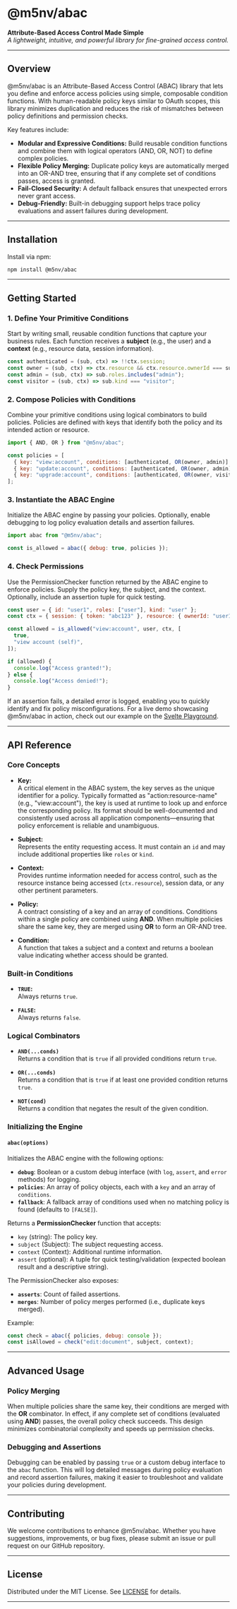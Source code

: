 # @m5nv/abac

**Attribute-Based Access Control Made Simple**\
_A lightweight, intuitive, and powerful library for fine-grained access
control._

---

## Overview

@m5nv/abac is an Attribute-Based Access Control (ABAC) library that lets you
define and enforce access policies using simple, composable condition functions.
With human-readable policy keys similar to OAuth scopes, this library minimizes
duplication and reduces the risk of mismatches between policy definitions and
permission checks.

Key features include:

- **Modular and Expressive Conditions:** Build reusable condition functions and
  combine them with logical operators (AND, OR, NOT) to define complex policies.
- **Flexible Policy Merging:** Duplicate policy keys are automatically merged
  into an OR-AND tree, ensuring that if any complete set of conditions passes,
  access is granted.
- **Fail-Closed Security:** A default fallback ensures that unexpected errors
  never grant access.
- **Debug-Friendly:** Built-in debugging support helps trace policy evaluations
  and assert failures during development.

---

## Installation

Install via npm:

```bash
npm install @m5nv/abac
```

---

## Getting Started

### 1. Define Your Primitive Conditions

Start by writing small, reusable condition functions that capture your business
rules. Each function receives a **subject** (e.g., the user) and a **context**
(e.g., resource data, session information).

```js
const authenticated = (sub, ctx) => !!ctx.session;
const owner = (sub, ctx) => ctx.resource && ctx.resource.ownerId === sub.id;
const admin = (sub, ctx) => sub.roles.includes("admin");
const visitor = (sub, ctx) => sub.kind === "visitor";
```

### 2. Compose Policies with Conditions

Combine your primitive conditions using logical combinators to build policies.
Policies are defined with keys that identify both the policy and its intended
action or resource.

```js
import { AND, OR } from "@m5nv/abac";

const policies = [
  { key: "view:account", conditions: [authenticated, OR(owner, admin)] },
  { key: "update:account", conditions: [authenticated, OR(owner, admin)] },
  { key: "upgrade:account", conditions: [authenticated, OR(owner, visitor)] },
];
```

### 3. Instantiate the ABAC Engine

Initialize the ABAC engine by passing your policies. Optionally, enable
debugging to log policy evaluation details and assertion failures.

```js
import abac from "@m5nv/abac";

const is_allowed = abac({ debug: true, policies });
```

### 4. Check Permissions

Use the PermissionChecker function returned by the ABAC engine to enforce
policies. Supply the policy key, the subject, and the context. Optionally,
include an assertion tuple for quick testing.

```js
const user = { id: "user1", roles: ["user"], kind: "user" };
const ctx = { session: { token: "abc123" }, resource: { ownerId: "user1" } };

const allowed = is_allowed("view:account", user, ctx, [
  true,
  "view account (self)",
]);

if (allowed) {
  console.log("Access granted!");
} else {
  console.log("Access denied!");
}
```

If an assertion fails, a detailed error is logged, enabling you to quickly
identify and fix policy misconfigurations. For a live demo showcasing @m5nv/abac
in action, check out our example on the [Svelte Playground][m5nv-abac-demo].

[m5nv-abac-demo]: https://svelte.dev/playground/fe9a7438f73e42a18231839034079208?version=5.19.9

---

## API Reference

### Core Concepts

- **Key:**\
  A critical element in the ABAC system, the key serves as the unique identifier
  for a policy. Typically formatted as "action:resource-name" (e.g.,
  "view:account"), the key is used at runtime to look up and enforce the
  corresponding policy. Its format should be well-documented and consistently
  used across all application components—ensuring that policy enforcement is
  reliable and unambiguous.

- **Subject:**\
  Represents the entity requesting access. It must contain an `id` and may
  include additional properties like `roles` or `kind`.

- **Context:**\
  Provides runtime information needed for access control, such as the resource
  instance being accessed (`ctx.resource`), session data, or any other pertinent
  parameters.

- **Policy:**\
  A contract consisting of a key and an array of conditions. Conditions within a
  single policy are combined using **AND**. When multiple policies share the
  same key, they are merged using **OR** to form an OR-AND tree.

- **Condition:**\
  A function that takes a subject and a context and returns a boolean value
  indicating whether access should be granted.

### Built-in Conditions

- **`TRUE`:**\
  Always returns `true`.

- **`FALSE`:**\
  Always returns `false`.

### Logical Combinators

- **`AND(...conds)`**\
  Returns a condition that is `true` if all provided conditions return `true`.

- **`OR(...conds)`**\
  Returns a condition that is `true` if at least one provided condition returns
  `true`.

- **`NOT(cond)`**\
  Returns a condition that negates the result of the given condition.

### Initializing the Engine

#### `abac(options)`

Initializes the ABAC engine with the following options:

- **`debug`**: Boolean or a custom debug interface (with `log`, `assert`, and
  `error` methods) for logging.
- **`policies`**: An array of policy objects, each with a `key` and an array of
  `conditions`.
- **`fallback`**: A fallback array of conditions used when no matching policy is
  found (defaults to `[FALSE]`).

Returns a **PermissionChecker** function that accepts:

- `key` (string): The policy key.
- `subject` (Subject): The subject requesting access.
- `context` (Context): Additional runtime information.
- `assert` (optional): A tuple for quick testing/validation (expected boolean
  result and a descriptive string).

The PermissionChecker also exposes:

- **`asserts`**: Count of failed assertions.
- **`merges`**: Number of policy merges performed (i.e., duplicate keys merged).

Example:

```js
const check = abac({ policies, debug: console });
const isAllowed = check("edit:document", subject, context);
```

---

## Advanced Usage

### Policy Merging

When multiple policies share the same key, their conditions are merged with the
**OR** combinator. In effect, if any complete set of conditions (evaluated using
**AND**) passes, the overall policy check succeeds. This design minimizes
combinatorial complexity and speeds up permission checks.

### Debugging and Assertions

Debugging can be enabled by passing `true` or a custom debug interface to the
`abac` function. This will log detailed messages during policy evaluation and
record assertion failures, making it easier to troubleshoot and validate your
policies during development.

---

## Contributing

We welcome contributions to enhance @m5nv/abac. Whether you have suggestions,
improvements, or bug fixes, please submit an issue or pull request on our GitHub
repository.

---

## License

Distributed under the MIT License. See [LICENSE](LICENSE) for details.

---

